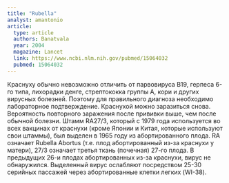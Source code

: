 ```yaml
---
title: "Rubella"
analyst: amantonio
article:
  type: article
  authors: Banatvala
  year: 2004
  magazine: Lancet
  link: https://www.ncbi.nlm.nih.gov/pubmed/15064032
  pubmed: 15064032
---
```


Краснуху обычно невозможно отличить от парвовируса B19, герпеса 6-го типа, лихорадки денге, стрептококка группы А, кори и других вирусных болезней. Поэтому для правильного диагноза необходимо лабораторное подтверждение.
Краснухой можно заразиться снова. Вероятность повторного заражения после прививки выше, чем после обычной болезни.
Штамм RA27/3, который с 1979 года используется во всех вакцинах от краснухи (кроме Японии и Китая, которые используют свои штаммы), был выделен в 1965 году из абортированного плода. RA означает Rubella Abortus (т.е. плод абортированный из-за краснухи у матери), 27/3 означает третья ткань (почечная) 27-го плода. В предыдущих 26-и плодах абортированных из-за краснухи, вирус не обнаружился. Выделенный вирус ослабляют посредством 25-30 серийных пассажей через абортированные клетки легких (WI-38).
